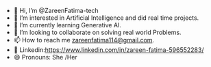 - 👋 Hi, I’m @ZareenFatima-tech
- 👀 I’m interested in Artificial Intelligence and did real time projects.
- 🌱 I’m currently learning Generative AI.
- 💞️ I’m looking to collaborate on solving real world Problems.
- 📫 How to reach me zareenfatima114@gmail.com.
- 🤖  Linkedin:https://www.linkedin.com/in/zareen-fatima-596552283/
- 😄 Pronouns: She /Her

<!---
ZareenFatima-tech/ZareenFatima-tech is a ✨ special ✨ repository because its `README.md` (this file) appears on your GitHub profile.
You can click the Preview link to take a look at your changes.
--->
